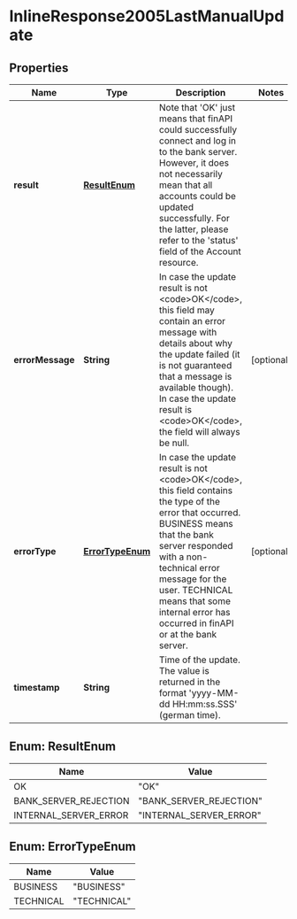 
# InlineResponse2005LastManualUpdate

## Properties
Name | Type | Description | Notes
------------ | ------------- | ------------- | -------------
**result** | [**ResultEnum**](#ResultEnum) | Note that &#39;OK&#39; just means that finAPI could successfully connect and log in to the bank server. However, it does not necessarily mean that all accounts could be updated successfully. For the latter, please refer to the &#39;status&#39; field of the Account resource. | 
**errorMessage** | **String** | In case the update result is not &lt;code&gt;OK&lt;/code&gt;, this field may contain an error message with details about why the update failed (it is not guaranteed that a message is available though). In case the update result is &lt;code&gt;OK&lt;/code&gt;, the field will always be null. |  [optional]
**errorType** | [**ErrorTypeEnum**](#ErrorTypeEnum) | In case the update result is not &lt;code&gt;OK&lt;/code&gt;, this field contains the type of the error that occurred. BUSINESS means that the bank server responded with a non-technical error message for the user. TECHNICAL means that some internal error has occurred in finAPI or at the bank server. |  [optional]
**timestamp** | **String** | Time of the update. The value is returned in the format &#39;yyyy-MM-dd HH:mm:ss.SSS&#39; (german time). | 


<a name="ResultEnum"></a>
## Enum: ResultEnum
Name | Value
---- | -----
OK | &quot;OK&quot;
BANK_SERVER_REJECTION | &quot;BANK_SERVER_REJECTION&quot;
INTERNAL_SERVER_ERROR | &quot;INTERNAL_SERVER_ERROR&quot;


<a name="ErrorTypeEnum"></a>
## Enum: ErrorTypeEnum
Name | Value
---- | -----
BUSINESS | &quot;BUSINESS&quot;
TECHNICAL | &quot;TECHNICAL&quot;



